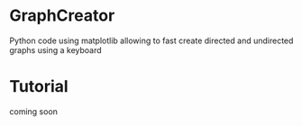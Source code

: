 # GraphCreator
Python code using matplotlib allowing to fast create directed and undirected graphs using a keyboard

# Tutorial
coming soon
